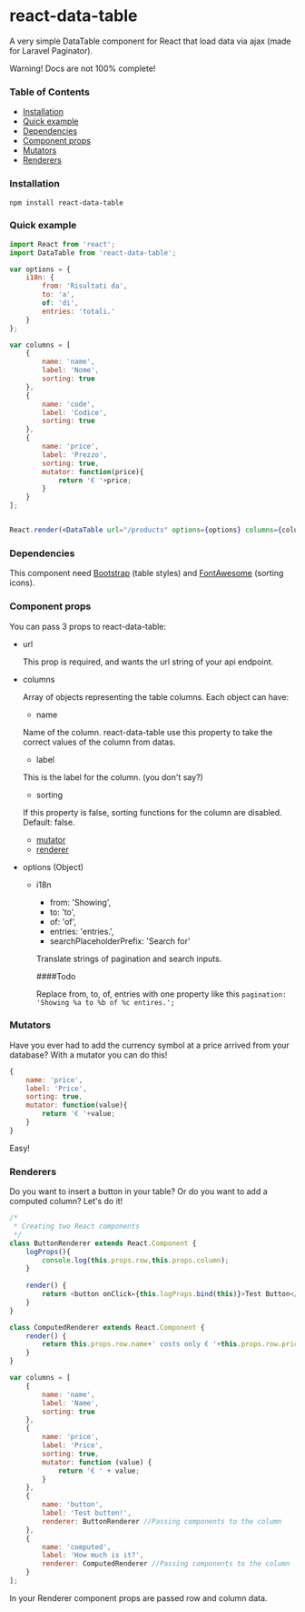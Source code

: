 react-data-table
=======
A very simple DataTable component for React that load data via ajax (made for Laravel Paginator).

Warning! Docs are not 100% complete!

### Table of Contents

- [Installation](#installation)
- [Quick example](#quick-example)
- [Dependencies](#dependencies)
- [Component props](#component-props)
- [Mutators](#mutators)
- [Renderers](#renderers)
  
### Installation
```
npm install react-data-table
```

### Quick example
```jsx
import React from 'react';
import DataTable from 'react-data-table';

var options = {
    i18n: {
        from: 'Risultati da',
        to: 'a',
        of: 'di',
        entries: 'totali.'
    }
};

var columns = [
    {
        name: 'name',
        label: 'Nome',
        sorting: true
    },
    {
        name: 'code',
        label: 'Codice',
        sorting: true
    },
    {
        name: 'price',
        label: 'Prezzo',
        sorting: true,
        mutator: function(price){
            return '€ '+price;
        }
    }
];


React.render(<DataTable url="/products" options={options} columns={columns}></DataTable>, document.getElementById('table'));
```

### Dependencies

This component need [Bootstrap](http://getbootstrap.com/) (table styles) and [FontAwesome](https://fortawesome.github.io/Font-Awesome/) (sorting icons).

### Component props

You can pass 3 props to react-data-table:

* url

    This prop is required, and wants the url string of your api endpoint.
* columns

    Array of objects representing the table columns. Each object can have:
    * name
    
    Name of the column. react-data-table use this property to take the correct values of the column from datas.
    * label
    
    This is the label for the column. (you don't say?)
    * sorting
    
    If this property is false, sorting functions for the column are disabled. Default: false.
    * [mutator](#mutators)
    * [renderer](#renderers)
    
* options (Object)

    * i18n
        * from: 'Showing',
        * to: 'to',
        * of: 'of',
        * entries: 'entries.',
        * searchPlaceholderPrefix: 'Search for'
        
        Translate strings of pagination and search inputs. 
        
        ####Todo
        
        Replace from, to, of, entries with one property like this `pagination: 'Showing %a to %b of %c entires.';`

### Mutators

Have you ever had to add the currency symbol at a price arrived from your database? With a mutator you can do this!

```javascript
{
    name: 'price',
    label: 'Price',
    sorting: true,
    mutator: function(value){
        return '€ '+value;
    }
}
```
Easy!

### Renderers

Do you want to insert a button in your table? Or do you want to add a computed column? Let's do it!

```javascript
/*
 * Creating two React components
 */
class ButtonRenderer extends React.Component {
    logProps(){
        console.log(this.props.row,this.props.column);
    }
    
    render() {
        return <button onClick={this.logProps.bind(this)}>Test Button</button>;
    }
}

class ComputedRenderer extends React.Component {    
    render() {
        return this.props.row.name+' costs only € '+this.props.row.price+'!';
    }
}

var columns = [
    {
        name: 'name',
        label: 'Name',
        sorting: true
    },
    {
        name: 'price',
        label: 'Price',
        sorting: true,
        mutator: function (value) {
            return '€ ' + value;
        }
    },
    {
        name: 'button',
        label: 'Test button!',
        renderer: ButtonRenderer //Passing components to the column
    },
    {
        name: 'computed',
        label: 'How much is it?',
        renderer: ComputedRenderer //Passing components to the column
    }
];
```

In your Renderer component props are passed row and column data.